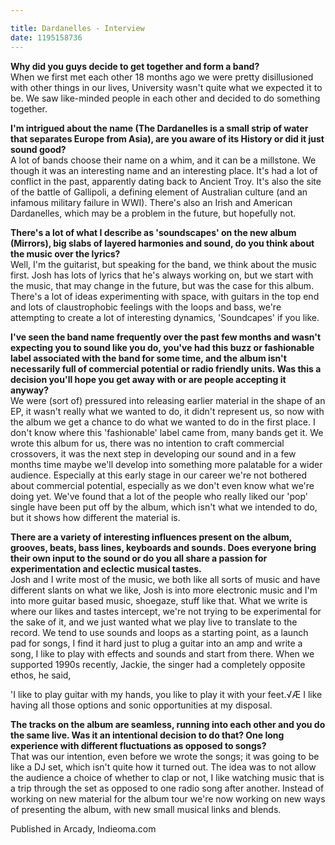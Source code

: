 ```yaml
---

title: Dardanelles - Interview
date: 1195158736
---
```



<strong>Why did you guys decide to get together and form a band?</strong><br />  When we first met each other 18 months ago we were pretty disillusioned with other things in our lives, University wasn't quite what we expected it to be. We saw like-minded people in each other and decided to do something together.

<strong>I'm intrigued about the name (The Dardanelles is a small strip of water that separates Europe from Asia), are you aware of its History or did it just sound good?</strong><br />  A lot of bands choose their name on a whim, and it can be a millstone. We though it was an interesting name and an interesting place. It's had a lot of conflict in the past, apparently dating back to Ancient Troy. It's also the site of the battle of Gallipoli, a defining element of Australian culture (and an infamous military failure in WWI). There's also an Irish and American Dardanelles, which may be a problem in the future, but hopefully not.

<strong>There's a lot of what I describe as 'soundscapes' on the new album (Mirrors), big slabs of layered harmonies and sound, do you think about the music over the lyrics?</strong><br />  Well, I'm the guitarist, but speaking for the band, we think about the music first. Josh has lots of lyrics that he's always working on, but we start with the music, that may change in the future, but was the case for this album. There's a lot of ideas experimenting with space, with guitars in the top end and lots of claustrophobic feelings with the loops and bass, we're attempting to create a lot of interesting dynamics, 'Soundcapes' if you like.

<strong>I've seen the band name frequently over the past few months and wasn't expecting you to sound like you do, you've had this buzz or fashionable label associated with the band for some time, and the album isn't necessarily full of commercial potential or radio friendly units. Was this a decision you'll hope you get away with or are people accepting it anyway?</strong><br />  We were (sort of) pressured into releasing earlier material in the shape of an EP, it wasn't really what we wanted to do, it didn't represent us, so now with the album we get a chance to do what we wanted to do in the first place. I don't know where this 'fashionable' label came from, many bands get it. We wrote this album for us, there was no intention to craft commercial crossovers, it was the next step in developing our sound and in a few months time maybe we'll develop into something more palatable for a wider audience. Especially at this early stage in our career we're not bothered about commercial potential, especially as we don't even know what we're doing yet. We've found that a lot of the people who really liked our 'pop' single have been put off by the album, which isn't what we intended to do, but it shows how different the material is.

<strong>There are a variety of interesting influences present on the album, grooves, beats, bass lines, keyboards and sounds. Does everyone bring their own input to the sound or do you all share a passion for experimentation and eclectic musical tastes.</strong><br />  Josh and I write most of the music, we both like all sorts of music and have different slants on what we like, Josh is into more electronic music and I'm into more guitar based music, shoegaze, stuff like that. What we write is where our likes and tastes intercept, we're not trying to be experimental for the sake of it, and we just wanted what we play live to translate to the record. We tend to use sounds and loops as a starting point, as a launch pad for songs, I find it hard just to plug a guitar into an amp and write a song, I like to play with effects and sounds and start from there. When we supported 1990s recently, Jackie, the singer had a completely opposite ethos, he said,

'I like to play guitar with my hands, you like to play it with your feet.√Æ I like having all those options and sonic opportunities at my disposal.

<strong>The tracks on the album are seamless, running into each other and you do the same live. Was it an intentional decision to do that? One long experience with different fluctuations as opposed to songs?</strong><br />  That was our intention, even before we wrote the songs; it was going to be like a DJ set, which isn't quite how it turned out. The idea was to not allow the audience a choice of whether to clap or not, I like watching music that is a trip through the set as opposed to one radio song after another. Instead of working on new material for the album tour we're now working on new ways of presenting the album, with new small musical links and blends.


Published in Arcady, Indieoma.com
